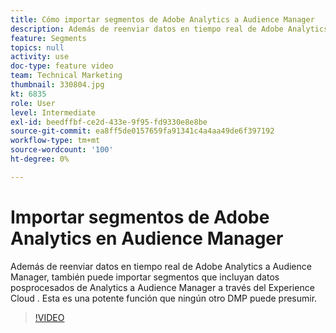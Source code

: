 ```yaml
---
title: Cómo importar segmentos de Adobe Analytics a Audience Manager
description: Además de reenviar datos en tiempo real de Adobe Analytics a Audience Manager, también puede importar segmentos que incluyan datos posprocesados de Analytics a Audience Manager a través del Experience Cloud . Esta es una potente función que ningún otro DMP puede presumir.
feature: Segments
topics: null
activity: use
doc-type: feature video
team: Technical Marketing
thumbnail: 330804.jpg
kt: 6835
role: User
level: Intermediate
exl-id: beedffbf-ce2d-433e-9f95-fd9330e8e8be
source-git-commit: ea8ff5de0157659fa91341c4a4aa49de6f397192
workflow-type: tm+mt
source-wordcount: '100'
ht-degree: 0%

---
```


# Importar segmentos de Adobe Analytics en Audience Manager

Además de reenviar datos en tiempo real de Adobe Analytics a Audience Manager, también puede importar segmentos que incluyan datos posprocesados de Analytics a Audience Manager a través del Experience Cloud . Esta es una potente función que ningún otro DMP puede presumir.

>[!VIDEO](https://video.tv.adobe.com/v/330804/?quality=12&learn=on)
